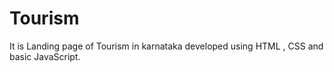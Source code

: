 # Tourism
It is Landing page of Tourism in karnataka developed using HTML , CSS and basic JavaScript.
